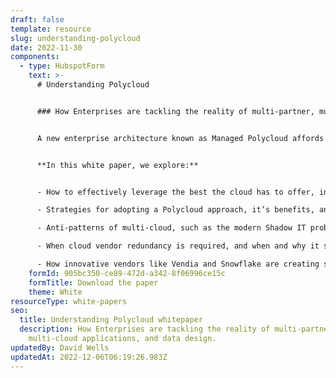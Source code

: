 ```yaml
---
draft: false
template: resource
slug: understanding-polycloud
date: 2022-11-30
components:
  - type: HubspotForm
    text: >-
      # Understanding Polycloud


      ### How Enterprises are tackling the reality of multi-partner, multi-cloud applications and data design


      A new enterprise architecture known as Managed Polycloud affords enterprises of all sizes the ability to avoid undifferentiated heavy lifting, allowing them to rapidly build applications that easily span companies, clouds, regions, and technologies without the challenges and risks of tackling multi-cloud on their own.


      **In this white paper, we explore:**


      - How to effectively leverage the best the cloud has to offer, including powerful, and often proprietary services that offer fully managed compute, rich database functionality, or tailored AI/ML capabilities—without replatforming

      - Strategies for adopting a Polycloud approach, it’s benefits, and its challenges

      - Anti-patterns of multi-cloud, such as the modern Shadow IT problem of Accidental Multi-cloud and "Commodity Cloning"

      - When cloud vendor redundancy is required, and when and why it should be avoided

      - How innovative vendors like Vendia and Snowflake are creating solutions that enable companies to create enterprise-grade solutions without the historical challenges of paying for on-prem data centers, managing servers, or learning Kubernetes.
    formId: 905bc350-ce89-472d-a342-8f06996ce15c
    formTitle: Download the paper
    theme: White
resourceType: white-papers
seo:
  title: Understanding Polycloud whitepaper
  description: How Enterprises are tackling the reality of multi-partner,
    multi-cloud applications, and data design.
updatedBy: David Wells
updatedAt: 2022-12-06T06:19:26.983Z
---
```

